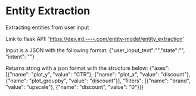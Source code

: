 # Entity Extraction

Extracting entities from user input

Link to flask API: 'https://dev.ird.----.com/entity-model/entity_extraction'

Input is a JSON with the following format:
{"user_input_text":"","state":"", "intent": ""}

Returns string with a json format with the structure below:
{"axes": [{"name": "plot_y", "value": "CTR"}, {"name": "plot_x", "value": "discount"}, {"name": "plot_groupby", "value": "discount"}], "filters": [{"name": "brand", "value": "upscale"}, {"name": "discount", "value": "0"}]}
